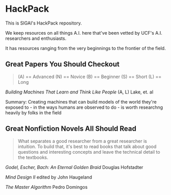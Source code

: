 # HackPack
This is SIGAI's HackPack repository.

We keep resources on all things A.I. here that've been vetted by UCF's A.I. researchers and enthusiasts. 

It has resources ranging from the very beginnings to the frontier of the field.

## Great Papers You Should Checkout
> (A) == Advanced (N) == Novice (B) == Beginner (S) == Short (L) == Long

*Building Machines That Learn and Think Like People* (A, L) Lake, et. al

Summary: Creating machines that can build models of the world they're exposed to - in the ways humans are observed to do - is worth researchng heavily by folks in the field

## Great Nonfiction Novels All Should Read
> What separates a good researcher from a great researcher is intuition. To build that, it's best to read books that talk about good questions and interesting concepts and leave the technical detail to the textbooks.

*Godel, Escher, Bach: An Eternal Golden Braid* Douglas Hofstadter 

*Mind Design II* edited by John Haugeland

*The Master Algorithm* Pedro Domingos
